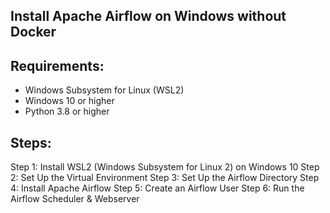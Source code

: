 ## Install Apache Airflow on Windows without Docker

## Requirements:
- Windows Subsystem for Linux (WSL2)
- Windows 10 or higher
- Python 3.8 or higher

## Steps:
Step 1: Install WSL2 (Windows Subsystem for Linux 2) on Windows 10
Step 2: Set Up the Virtual Environment
Step 3: Set Up the Airflow Directory
Step 4: Install Apache Airflow
Step 5: Create an Airflow User
Step 6: Run the Airflow Scheduler & Webserver
